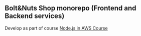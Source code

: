## Bolt&Nuts Shop monorepo (Frontend and Backend services)
Develop as part of course [Node.js in AWS Course](https://rs.school/nodejs-aws/) 
